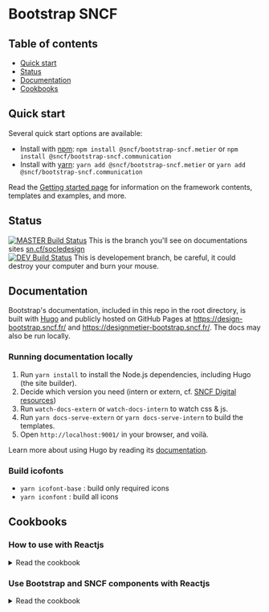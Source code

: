 # Bootstrap SNCF

## Table of contents

- [Quick start](#quick-start)
- [Status](#status)
- [Documentation](#documentation)
- [Cookbooks](#cookbooks)

## Quick start

Several quick start options are available:

- Install with [npm](https://www.npmjs.com/): `npm install @sncf/bootstrap-sncf.metier` or `npm install @sncf/bootstrap-sncf.communication`
- Install with [yarn](https://yarnpkg.com/): `yarn add @sncf/bootstrap-sncf.metier` or `yarn add  @sncf/bootstrap-sncf.communication`

Read the [Getting started page](http://sn.cf/socledesign) for information on the framework contents, templates and examples, and more.

## Status

[![MASTER Build Status](https://travis-ci.com/SNCFdevelopers/bootstrap-sncf.svg?branch=master)](https://travis-ci.com/SNCFdevelopers/bootstrap-sncf) This is the branch you'll see on documentations sites [sn.cf/socledesign](http://sn.cf/socledesign)   
[![DEV Build Status](https://travis-ci.com/SNCFdevelopers/bootstrap-sncf.svg?branch=dev)](https://travis-ci.com/SNCFdevelopers/bootstrap-sncf) This is developement branch, be careful, it could destroy your computer and burn your mouse.

## Documentation

Bootstrap's documentation, included in this repo in the root directory, is built with [Hugo](https://gohugo.io/) and publicly hosted on GitHub Pages at <https://design-bootstrap.sncf.fr/> and <https://designmetier-bootstrap.sncf.fr/>. The docs may also be run locally.

### Running documentation locally

1. Run `yarn install` to install the Node.js dependencies, including Hugo (the site builder).
2. Decide which version you need (intern or extern, cf. [SNCF Digital resources](http://sn.cf/socledesign))
3. Run `watch-docs-extern` or `watch-docs-intern` to watch css & js.
4. Run `yarn docs-serve-extern` or `yarn docs-serve-intern` to build the templates.
5. Open `http://localhost:9001/` in your browser, and voilà.

Learn more about using Hugo by reading its [documentation](https://gohugo.io/documentation/).

### Build icofonts

- `yarn icofont-base` : build only required icons
- `yarn iconfont` : build all icons

## Cookbooks

### How to use with Reactjs

<details>

<summary>Read the cookbook</summary>

If you want to create a new [Reactjs](https://github.com/facebook/create-react-app) project, you need to:

1. Create a new project:

    ```bash
    npx create-react-app reactjs-sncf
    ```

2. Add `bootstrap-sncf` package:

    ```bash
    yarn add @sncf/bootstrap-sncf.metier
    ```

3. Import

    ```js
    import '@sncf/bootstrap-sncf.metier/dist/bootstrap-sncf.min.css';
    import '@sncf/bootstrap-sncf.metier';
    ```

4. Start
    ```bash
    yarn start
    ```

</details>

### Use Bootstrap and SNCF components with Reactjs

<details>

<summary>Read the cookbook</summary>

See the [Bootstrap JavaScript](https://getbootstrap.com/docs/4.2/getting-started/webpack/) section, import what you need:

1. Import

    ```js
    import 'bootstrap/js/dist/dropdown';
    import SelectExclusive from './dist/js/components/selectRadios'
    ```

2. Init

    ```js
    useEffect(() => {
        const dataSelectRadios = 'select-radios';
        const components = document.querySelectorAll(dataComponent);
    
        components.forEach((component) => {
            if (component.dataset.component === dataSelectRadios) {
                new SelectRadios(component)
            }
        });
    }, []);
    ```

3. Use template

    ```js
    return (
        <div className="form-group">
            <div className="input-group">
                <div className="input-group-prepend">
                <div className="btn-group dropdown" data-component="select-radios">
                    <button type="button" className="btn btn-secondary dropdown-toggle" data-toggle="dropdown" aria-haspopup="true" aria-expanded="false" aria-controls="actionsgroup">
                    <span data-role="placeholder">Tous ces mots</span>
                    <i className="icons-arrow-down" aria-hidden="true"></i>
                    </button>
                    <div className="dropdown-menu dropdown-menu-right" id="actionsgroup">
                    <input data-role="value" type="radio" name="keywordSearch" value="keywordSearch1" id="action1" className="sr-only" />
                    <label className="dropdown-item" htmlFor="action1">Action</label>
                    <hr className="dropdown-divider"/>
                    <input data-role="value" type="radio" name="keywordSearch" value="keywordSearch2" id="action2" className="sr-only" />
                    <label className="dropdown-item" htmlFor="action2">Another action</label>
                    <input data-role="value" type="radio" name="keywordSearch" value="keywordSearch3" id="action3" className="sr-only" />
                    <label className="dropdown-item" htmlFor="action3">Something else here</label>
                    </div>
                </div>
                </div>
                <div className="form-control-container">
                <input id="entertext" type="text" className="form-control" title="Enter text" placeholder="Enter text" />
                <span className="form-control-state"></span>
                </div>
            </div>
        </div>
    );
    ```
